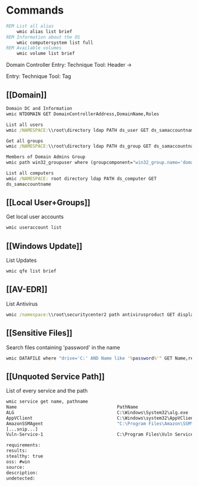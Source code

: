 
# Commands
```cmd
REM List all alias
    wmic alias list brief
REM Information about the OS
    wmic computersystem list full
REM Available volumes
    wmic volume list brief
```

Domain Controller
Entry: Technique
Tool: Header
-> 

Entry: Technique
Tool: Tag

## [[Domain]]
```cmd
Domain DC and Information
wmic NTDOMAIN GET DomainControllerAddress,DomainName,Roles

List all users
wmic /NAMESPACE:\\root\directory ldap PATH ds_user GET ds_samaccountname

Get all groups
wmic /NAMESPACE:\\root\directory ldap PATH ds_group GET ds_samaccountname

Members of Domain Admins Group
wmic path win32_groupuser where (groupcomponent="win32_group.name='domain admins',domain =='YOURDOMAINHERE'")

List all computers
wmic /NAMESPACE: root directory ldap PATH ds_computer GET
ds_samaccountname
```

## [[Local User+Groups]]
Get local user accounts
```cmd
wmic useraccount list
```

## [[Windows Update]]
List Updates
```cmd
wmic qfe list brief
```

## [[AV-EDR]]
List Antivirus
```cmd
wmic /namespace:\\root\securitycenter2 path antivirusproduct GET displayName, productState, pathToSignedProductExe
```

## [[Sensitive Files]]
Search files containing 'password' in the name
```cmd
wmic DATAFILE where "drive='C:' AND Name like '%password%'" GET Name,readable,size /VALUE
```

## [[Unquoted Service Path]]
List of every service and the path
```cmd
wmic service get name, pathname
Name                                      PathName
ALG                                       C:\Windows\System32\alg.exe
AppVClient                                C:\Windows\system32\AppVClient.exe
AmazonSSMAgent                            "C:\Program Files\Amazon\SSM\amazon-ssm-agent.exe"
[...snip...]
Vuln-Service-1                            C:\Program Files\Vuln Services\Service 1.exe
```


```meta
requirements: 
results: 
stealthy: true
oss: #win
source: 
description: 
undetected: 
```

